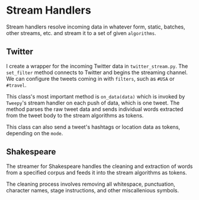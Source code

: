 # Stream Handlers

Stream handlers resolve incoming data in whatever form, static, batches, other streams, etc. and stream it to a set of given `algorithms`.

## Twitter

I create a wrapper for the incoming Twitter data in `twitter_stream.py`. The `set_filter` method connects to Twitter and begins the streaming channel. We can configure the tweets coming in with `filters`, such as `#USA` or `#travel`.

This class's most important method is `on_data(data)` which is invoked by `Tweepy`'s stream handler on each push of data, which is one tweet. The method parses the raw tweet data and sends individual words extracted from the tweet body to the stream algorithms as tokens.

This class can also send a tweet's hashtags or location data as tokens, depending on the `mode`.

## Shakespeare

The streamer for Shakespeare handles the cleaning and extraction of words from a specified corpus and feeds it into the stream algorithms as tokens.

The cleaning process involves removing all whitespace, punctuation, character names, stage instructions, and other miscallenious symbols.